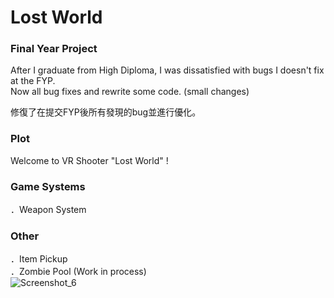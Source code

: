 # Lost World
### Final Year Project</br>
After I graduate from High Diploma, I was dissatisfied with bugs I doesn't fix at the FYP.</br>
Now all bug fixes and rewrite some code. (small changes)</br>

修復了在提交FYP後所有發現的bug並進行優化。

### Plot</br>
Welcome to VR Shooter "Lost World" !

### Game Systems</br>
．Weapon System</br>

### Other</br>
．Item Pickup</br>
．Zombie Pool (Work in process)</br>
![Screenshot_6](https://user-images.githubusercontent.com/71808534/171191927-041de899-a36a-459f-a96e-04725f7b9c7e.jpg)
